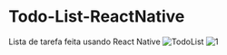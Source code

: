 # Todo-List-ReactNative
 Lista de tarefa feita usando React Native
![TodoList](https://user-images.githubusercontent.com/105875989/201526433-7a4a8031-843b-48da-adf0-03d3e6c04ae9.gif)
![1](https://user-images.githubusercontent.com/105875989/201526441-cc59403b-f44d-4163-827d-992264db70f7.png)

